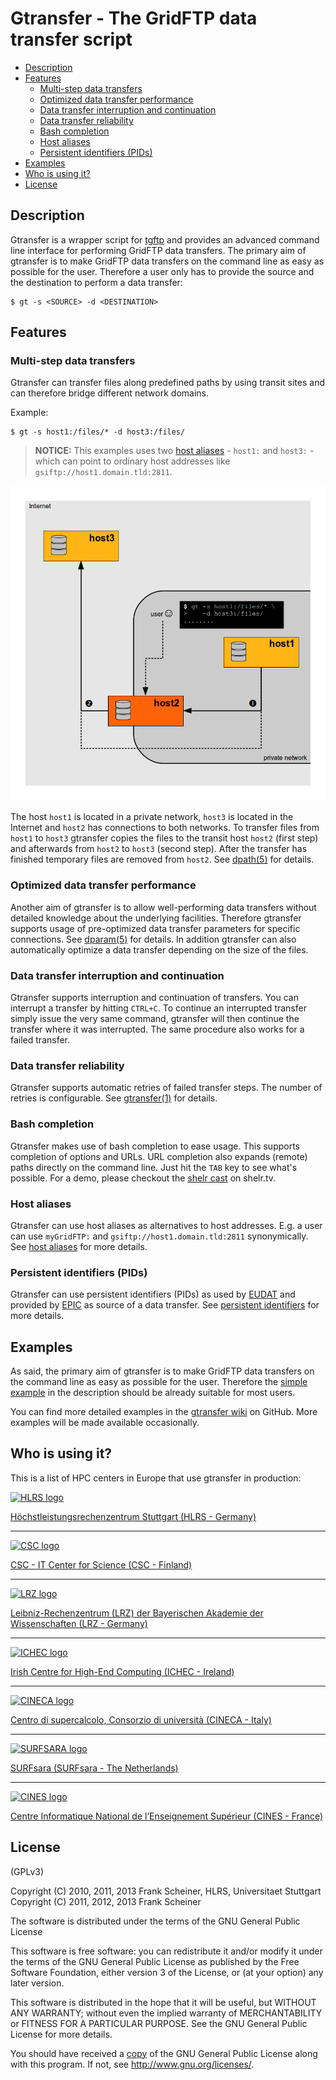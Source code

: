 # Gtransfer - The GridFTP data transfer script #

* [Description](#description)
* [Features](#features)
    * [Multi-step data transfers](#multi-step-data-transfers)
    * [Optimized data transfer performance](#optimized-data-transfer-performance)
    * [Data transfer interruption and continuation](#data-transfer-interruption-and-continuation)
    * [Data transfer reliability](#data-transfer-reliability)
    * [Bash completion](#bash-completion)
    * [Host aliases](#host-aliases)
    * [Persistent identifiers (PIDs)](#persistent-identifiers-pids)
* [Examples](#examples)
* [Who is using it?](#who-is-using-it)
* [License](#license)


## Description ##

Gtransfer is a wrapper script for [tgftp] and provides an advanced command line
interface for performing GridFTP data transfers. The primary aim of gtransfer is
to make GridFTP data transfers on the command line as easy as possible for the
user. Therefore a user only has to provide the source and the destination to
perform a data transfer:

```shell
$ gt -s <SOURCE> -d <DESTINATION>
```

[tgftp]: https://github.com/fr4nk5ch31n3r/tgftp/


## Features ##

### Multi-step data transfers ###

Gtransfer can transfer files along predefined paths by using transit sites and
can therefore bridge different network domains.

Example:

```shell
$ gt -s host1:/files/* -d host3:/files/
```

> **NOTICE:** This examples uses two [host aliases][aliases] - `host1:` and `host3:` -
> which can point to ordinary host addresses like
> `gsiftp://host1.domain.tld:2811`.

[aliases]: #host-aliases

![multi-step transfer](/share/doc/images/multi-step_transfer.png)

The host `host1` is located in a private network, `host3` is located in the
Internet and `host2` has connections to both networks. To transfer files from
`host1` to `host3` gtransfer copies the files to the transit host `host2` (first
step) and afterwards from `host2` to `host3` (second step). After the transfer
has finished temporary files are removed from `host2`. See [dpath(5)] for
details.

[dpath(5)]: /share/doc/dpath.5.md

### Optimized data transfer performance ###

Another aim of gtransfer is to allow well-performing data transfers without
detailed knowledge about the underlying facilities. Therefore gtransfer supports
usage of pre-optimized data transfer parameters for specific connections. See
[dparam(5)] for details. In addition gtransfer can also automatically optimize a
data transfer depending on the size of the files.

[dparam(5)]: /share/doc/dparam.5.md

### Data transfer interruption and continuation ###

Gtransfer supports interruption and continuation of transfers. You can interrupt
a transfer by hitting `CTRL+C`. To continue an interrupted transfer simply issue
the very same command, gtransfer will then continue the transfer where it was
interrupted. The same procedure also works for a failed transfer.

### Data transfer reliability ###

Gtransfer supports automatic retries of failed transfer steps. The number of
retries is configurable. See [gtransfer(1)] for details.

[gtransfer(1)]: /share/doc/gtransfer.1.md

### Bash completion ###

Gtransfer makes use of bash completion to ease usage. This supports completion
of options and URLs. URL completion also expands (remote) paths directly on the
command line. Just hit the `TAB` key to see what's possible. For a demo, please
checkout the [shelr cast] on shelr.tv.

[shelr cast]: http://shelr.tv/records/4fd1be0096608036e1000001

### Host aliases ###

Gtransfer can use host aliases as alternatives to host addresses. E.g. a user
can use `myGridFTP:` and `gsiftp://host1.domain.tld:2811` synonymically. See
[host aliases] for more details.

[host aliases]: /share/doc/host_aliases.md

### Persistent identifiers (PIDs) ###

Gtransfer can use persistent identifiers (PIDs) as used by [EUDAT] and provided 
by [EPIC] as source of a data transfer. See [persistent identifiers] for more
details.

[persistent identifiers]: /share/doc/persistent_identifiers.md
[EUDAT]: http://www.eudat.eu/
[EPIC]: http://www.pidconsortium.eu/


## Examples ##

As said, the primary aim of gtransfer is to make GridFTP data transfers on the
command line as easy as possible for the user. Therefore the [simple example] in
the description should be already suitable for most users.

[simple example]: #description

You can find more detailed examples in the [gtransfer wiki] on GitHub. More
examples will be made available occasionally.

[gtransfer wiki]: https://github.com/fr4nk5ch31n3r/gtransfer/wiki/Gtransfer-explained


## Who is using it? ##

This is a list of HPC centers in Europe that use gtransfer in production:

[![HLRS logo](https://raw.github.com/fscheiner/images/master/site_logos/hlrs_logo.png)](http://www.hlrs.de/)
  
[Höchstleistungsrechenzentrum Stuttgart (HLRS - Germany)](http://www.hlrs.de/)

****

[![CSC logo](https://raw.github.com/fscheiner/images/master/site_logos/csc_logo_h100.png)](http://www.csc.fi/)

[CSC - IT Center for Science (CSC - Finland)](http://www.csc.fi/)

****

[![LRZ logo](https://raw.github.com/fscheiner/images/master/site_logos/lrz_logo_h100.png)](http://www.lrz.de/)

[Leibniz-Rechenzentrum (LRZ) der Bayerischen Akademie der Wissenschaften (LRZ - Germany)](http://www.lrz.de/)

****

[![ICHEC logo](https://raw.github.com/fscheiner/images/master/site_logos/ichec_logo.png)](http://www.ichec.ie/)

[Irish Centre for High-End Computing (ICHEC - Ireland)](http://www.ichec.ie/)

****

[![CINECA logo](https://raw.github.com/fscheiner/images/master/site_logos/cineca_logo.png)](http://www.cineca.it/)

[Centro di supercalcolo, Consorzio di università (CINECA - Italy)](http://www.cineca.it/)

****

[![SURFSARA logo](https://raw.github.com/fscheiner/images/master/site_logos/surfsara_logo.png)](http://www.surfsara.nl/)

[SURFsara (SURFsara - The Netherlands)](http://www.surfsara.nl/)

****

[![CINES logo](https://raw.github.com/fscheiner/images/master/site_logos/cines_logo.png)](http://www.cines.fr/)

[Centre Informatique National de l’Enseignement Supérieur (CINES - France)](http://www.cines.fr/)


## License ##

(GPLv3)

Copyright (C) 2010, 2011, 2013 Frank Scheiner, HLRS, Universitaet Stuttgart  
Copyright (C) 2011, 2012, 2013 Frank Scheiner

The software is distributed under the terms of the GNU General Public License

This software is free software: you can redistribute it and/or modify
it under the terms of the GNU General Public License as published by
the Free Software Foundation, either version 3 of the License, or
(at your option) any later version.

This software is distributed in the hope that it will be useful,
but WITHOUT ANY WARRANTY; without even the implied warranty of
MERCHANTABILITY or FITNESS FOR A PARTICULAR PURPOSE.  See the
GNU General Public License for more details.

You should have received a [copy] of the GNU General Public License
along with this program.  If not, see <http://www.gnu.org/licenses/>.

[copy]: /COPYING
